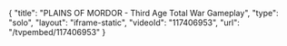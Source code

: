 {
    "title": "PLAINS OF MORDOR - Third Age Total War Gameplay",
    "type": "solo",
    "layout": "iframe-static",
    "videoId": "117406953",
    "url": "\/tvpembed\/117406953"
}
